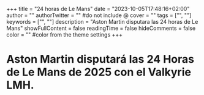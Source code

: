+++
title = "24 horas de Le Mans"
date = "2023-10-05T17:48:16+02:00"
author = ""
authorTwitter = "" #do not include @
cover = ""
tags = ["", ""]
keywords = ["", ""]
description = "Aston Martin disputara las 24 horas de Le Mans"
showFullContent = false
readingTime = false
hideComments = false
color = "" #color from the theme settings
+++

# Aston Martin disputará las 24 Horas de Le Mans de 2025 con el Valkyrie LMH.